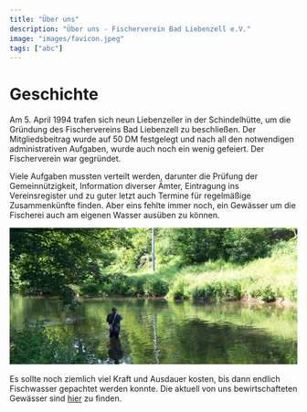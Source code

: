 ```yaml
---
title: "Über uns"
description: "Über uns - Fischerverein Bad Liebenzell e.V."
image: "images/favicon.jpeg"
tags: ["abc"]
---
```


# Geschichte

Am 5. April 1994 trafen sich neun Liebenzeller in der Schindelhütte, um die Gründung des Fischervereins Bad Liebenzell zu beschließen. Der Mitgliedsbeitrag wurde auf 50 DM festgelegt und nach all den notwendigen administrativen Aufgaben, wurde auch noch ein wenig gefeiert. Der Fischerverein war gegründet.

Viele Aufgaben mussten verteilt werden, darunter die Prüfung der Gemeinnützigkeit, Information diverser Ämter, Eintragung ins Vereinsregister und zu guter letzt auch Termine für regelmäßige Zusammenkünfte finden. Aber eins fehlte immer noch, ein Gewässer um die Fischerei auch am eigenen Wasser ausüben zu können. 

![Nagold im Winter](/images/post/nagold.jpg)

Es sollte noch ziemlich viel Kraft und Ausdauer kosten, bis dann endlich Fischwasser gepachtet werden konnte. Die aktuell von uns bewirtschafteten Gewässer sind [hier](/gewaesser) zu finden.
